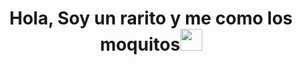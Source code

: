 
<h1 align="center">Hola, Soy un rarito y me como los moquitos<img src="https://media.giphy.com/media/hvRJCLFzcasrR4ia7z/giphy.gif" width="35"></h1>
